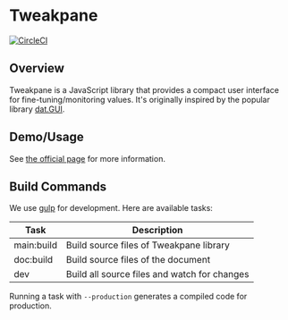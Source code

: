 Tweakpane
=========
[![CircleCI](https://circleci.com/gh/cocopon/tweakpane.svg?style=shield)](https://circleci.com/gh/cocopon/tweakpane)




Overview
--------
Tweakpane is a JavaScript library that provides a compact user interface for fine-tuning/monitoring values. It's originally inspired by the popular library [dat.GUI](http://workshop.chromeexperiments.com/examples/gui/).




Demo/Usage
----------
See [the official page](https://cocopon.github.io/tweakpane/) for more information.




Build Commands
--------------
We use [gulp](http://gulpjs.com/) for development. Here are available tasks:

| Task       | Description |
| ---------- | ----------- |
| main:build | Build source files of Tweakpane library |
| doc:build  | Build source files of the document |
| dev        | Build all source files and watch for changes |

Running a task with `--production` generates a compiled code for production.
